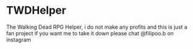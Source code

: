 # TWDHelper
The Walking Dead RPG Helper, i do not make any profits and this is just a fan project if you want me to take it down please chat @filipoo.b on instagram
